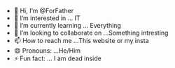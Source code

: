 - 👋 Hi, I’m @ForFather
- 👀 I’m interested in ... IT
- 🌱 I’m currently learning ... Everything 
- 💞️ I’m looking to collaborate on ...Something intresting
- 📫 How to reach me ...This website or my insta
- 😄 Pronouns: ...He/Him
- ⚡ Fun fact: ... I am dead inside

<!---
ForFather/ForFather is a ✨ special ✨ repository because its `README.md` (this file) appears on your GitHub profile.
You can click the Preview link to take a look at your changes.
--->
